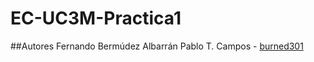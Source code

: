 # EC-UC3M-Practica1

##Autores
Fernando Bermúdez Albarrán
Pablo T. Campos - [burned301](https://github.com/burned301)
